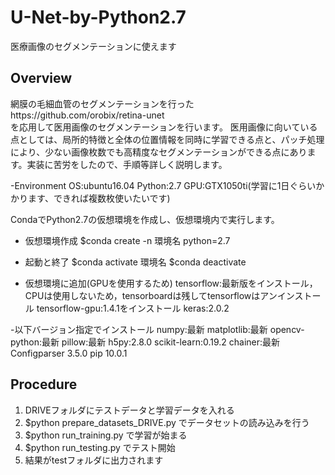 # U-Net-by-Python2.7
医療画像のセグメンテーションに使えます

Overview
-
網膜の毛細血管のセグメンテーションを行ったhttps://github.com/orobix/retina-unet</br>
を応用して医用画像のセグメンテーションを行います。
医用画像に向いている点としては、局所的特徴と全体の位置情報を同時に学習できる点と、パッチ処理により、少ない画像枚数でも高精度なセグメンテーションができる点にあります。実装に苦労をしたので、手順等詳しく説明します。

-Environment
OS:ubuntu16.04
Python:2.7
GPU:GTX1050ti(学習に1日ぐらいかかります、できれば複数枚使いたいです)

CondaでPython2.7の仮想環境を作成し、仮想環境内で実行します。
- 仮想環境作成
$conda create -n 環境名 python=2.7
- 起動と終了
$conda activate 環境名
$conda deactivate

- 仮想環境に追加(GPUを使用するため)
tensorflow:最新版をインストール，CPUは使用しないため，tensorboardは残してtensorflowはアンインストール
tensorflow-gpu:1.4.1をインストール
keras:2.0.2

-以下バージョン指定でインストール
numpy:最新
matplotlib:最新
opencv-python:最新
pillow:最新
h5py:2.8.0
scikit-learn:0.19.2
chainer:最新
Configparser 3.5.0
pip 10.0.1

Procedure
-
1. DRIVEフォルダにテストデータと学習データを入れる
1. $python prepare_datasets_DRIVE.py でデータセットの読み込みを行う
1. $python run_training.py で学習が始まる
1. $python run_testing.py でテスト開始
1. 結果がtestフォルダに出力されます
